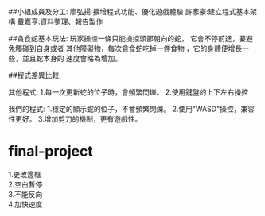 ##小組成員及分工:
廖弘揚:擴增程式功能、優化遊戲體驗
許家豪:建立程式基本架構
戴嘉亨:資料整理、報告製作


##貪食蛇基本玩法:
    玩家操控一條只能操控頭部朝向的蛇，
它會不停前進，要避免觸碰到自身或者
其他障礙物，每次貪食蛇吃掉一件食物
，它的身體便增長一些，並且蛇本身的
速度會略為增加。


##程式差異比較:

其他程式:
1.每一次更新蛇的位子時，會頻繁閃爍。
2.使用鍵盤的上下左右操控

我們的程式:
1.穩定的顯示蛇的位子，不會頻繁閃爍。
2.使用"WASD"操控，兼容性更好。
3.增加剪刀的機制，更有遊戲性。

# final-project
1.更改邊框  
2.空白暫停  
3.不能反向  
4.加快速度  
